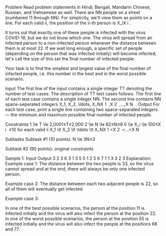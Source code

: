 Problem
Read problem statements in Hindi, Bengali, Mandarin Chinese, Russian, and Vietnamese as well.
There are NN people on a street (numbered 11 through NN). For simplicity, we'll view them as points on a line. For each valid ii, the position of the ii-th person is X_iX 
i
​
 .

It turns out that exactly one of these people is infected with the virus COVID-19, but we do not know which one. The virus will spread from an infected person to a non-infected person whenever the distance between them is at most 22. If we wait long enough, a specific set of people (depending on the person that was infected initially) will become infected; let's call the size of this set the final number of infected people.

Your task is to find the smallest and largest value of the final number of infected people, i.e. this number in the best and in the worst possible scenario.

Input
The first line of the input contains a single integer TT denoting the number of test cases. The description of TT test cases follows.
The first line of each test case contains a single integer NN.
The second line contains NN space-seperated integers X_1, X_2, \ldots, X_NX 
1
​
 ,X 
2
​
 ,…,X 
N
​
 .
Output
For each test case, print a single line containing two space-separated integers ― the minimum and maximum possible final number of infected people.

Constraints
1 \le T \le 2,0001≤T≤2,000
2 \le N \le 82≤N≤8
0 \le X_i \le 100≤X 
i
​
 ≤10 for each valid ii
X_1 \lt X_2 \lt \ldots \lt X_NX 
1
​
 <X 
2
​
 <…<X 
N
​
 
Subtasks
Subtask #1 (10 points): N \le 3N≤3

Subtask #2 (90 points): original constraints

Sample 1:
Input
Output
3
2
3 6
3
1 3 5
5
1 2 5 6 7
1 1
3 3
2 3
Explanation:
Example case 1: The distance between the two people is 33, so the virus cannot spread and at the end, there will always be only one infected person.

Example case 2: The distance between each two adjacent people is 22, so all of them will eventually get infected.

Example case 3:

In one of the best possible scenarios, the person at the position 11 is infected initially and the virus will also infect the person at the position 22.
In one of the worst possible scenarios, the person at the position 55 is infected initially and the virus will also infect the people at the positions 66 and 77.